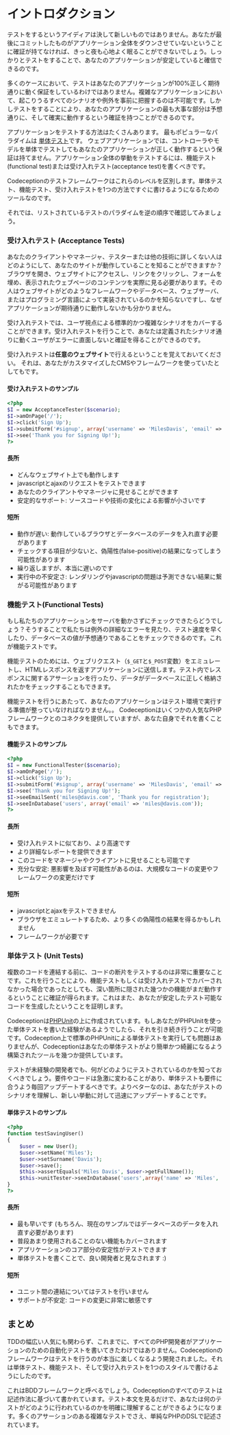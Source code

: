 # イントロダクション

テストをするというアイディアは決して新しいものではありません。あなたが最後にコミットしたものがアプリケーション全体をダウンさせていないということに確証が持てなければ、きっと夜も心地よく眠ることができないでしょう。しっかりとテストをすることで、あなたのアプリケーションが安定していると確信できるのです。

多くのケースにおいて、テストはあなたのアプリケーションが100%正しく期待通りに動く保証をしているわけではありません。複雑なアプリケーションにおいて、起こりうるすべてのシナリオや例外を事前に把握するのは不可能です。しかしテストをすることにより、あなたのアプリケーションの最も大事な部分は予想通りに、そして確実に動作するという確証を持つことができるのです。

アプリケーションをテストする方法はたくさんあります。
最もポピュラーなパラダイムは [単体テスト](http://ja.wikipedia.org/wiki/単体テスト)です。
ウェブアプリケーションでは、コントローラやモデルを単体でテストしてもあなたのアプリケーションが正しく動作するという保証は持てません。アプリケーション全体の挙動をテストするには、機能テスト(functional test)または受け入れテスト(acceptance test)を書くべきです。

Codeceptionのテストフレームワークはこれらのレベルを区別します。単体テスト、機能テスト、受け入れテストを1つの方法ですぐに書けるようになるためのツールなのです。

それでは、リストされているテストのパラダイムを逆の順序で確認してみましょう。

### 受け入れテスト (Acceptance Tests)

あなたのクライアントやマネージャ、テスターまたは他の技術に詳しくない人はどのようにして、あなたのサイトが動作していることを知ることができますか？ ブラウザを開き、ウェブサイトにアクセスし、リンクをクリックし、フォームを埋め、表示されたウェブページのコンテンツを実際に見る必要があります。その人はウェブサイトがどのようなフレームワークやデータベース、ウェブサーバ、またはプログラミング言語によって実装されているのかを知らないですし、なぜアプリケーションが期待通りに動作しないかも分かりません。

受け入れテストでは、ユーザ視点による標準的かつ複雑なシナリオをカバーすることができます。受け入れテストを行うことで、あなたは定義されたシナリオ通りに動くユーザがエラーに直面しないと確証を得ることができるのです。

受け入れテストは**任意のウェブサイト**で行えるということを覚えておいてください。
それは、あなたがカスタマイズしたCMSやフレームワークを使っていたとしてもです。

#### 受け入れテストのサンプル

```php
<?php
$I = new AcceptanceTester($scenario);
$I->amOnPage('/');
$I->click('Sign Up');
$I->submitForm('#signup', array('username' => 'MilesDavis', 'email' => 'miles@davis.com'));
$I->see('Thank you for Signing Up!');
?>
```

#### 長所

* どんなウェブサイト上でも動作します
* javascriptとajaxのリクエストをテストできます
* あなたのクライアントやマネージャに見せることができます
* 安定的なサポート: ソースコードや技術の変化による影響が小さいです

#### 短所

* 動作が遅い: 動作しているブラウザとデータベースのデータを入れ直す必要があります
* チェックする項目が少ないと、偽陽性(false-positive)の結果になってしまう可能性があります
* 繰り返しますが、本当に遅いのです
* 実行中の不安定さ: レンダリングやjavascriptの問題は予測できない結果に繋がる可能性があります


### 機能テスト(Functional Tests)

もし私たちのアプリケーションをサーバを動かさずにチェックできたらどうでしょう？そうすることで私たちは例外の詳細なエラーを見たり、テスト速度を早くしたり、データベースの値が予想通りであることをチェックできるのです。これが機能テストです。

機能テストのためには、ウェブリクエスト（`$_GET`と`$_POST`変数）をエミュレートし、HTMLレスポンスを返すアプリケーションに送信します。テスト内でレスポンスに関するアサーションを行ったり、データがデータベースに正しく格納されたかをチェックすることもできます。

機能テストを行うにあたって、あなたのアプリケーションはテスト環境で実行する準備が整っていなければなりません。。
Codeceptionはいくつかの人気なPHPフレームワークとのコネクタを提供していますが、あなた自身でそれを書くこともできます。

#### 機能テストのサンプル

```php
<?php
$I = new FunctionalTester($scenario);
$I->amOnPage('/');
$I->click('Sign Up');
$I->submitForm('#signup', array('username' => 'MilesDavis', 'email' => 'miles@davis.com'));
$I->see('Thank you for Signing Up!');
$I->seeEmailSent('miles@davis.com', 'Thank you for registration');
$I->seeInDatabase('users', array('email' => 'miles@davis.com'));
?>
```

#### 長所

* 受け入れテストに似ており、より高速です
* より詳細なレポートを提供できます
* このコードをマネージャやクライアントに見せることも可能です
* 充分な安定: 悪影響を及ぼす可能性があるのは、大規模なコードの変更やフレームワークの変更だけです

#### 短所

* javascriptとajaxをテストできません
* ブラウザをエミュレートするため、より多くの偽陽性の結果を得るかもしれません
* フレームワークが必要です

### 単体テスト (Unit Tests)

複数のコードを連結する前に、コードの断片をテストするのは非常に重要なことです。これを行うことにより、機能テストもしくは受け入れテストでカバーされなかった場合であったとしても、深い箇所に隠された幾つかの機能がまだ動作するということに確証が得られます。これはまた、あなたが安定したテスト可能なコードを生成したということを証明します。

Codeceptionは[PHPUnit](http://www.phpunit.de/)の上に作成されています。もしあなたがPHPUnitを使った単体テストを書いた経験があるようでしたら、それを引き続き行うことが可能です。Codeception上で標準のPHPUnitによる単体テストを実行しても問題はありませんが、Codeceptionはあなたの単体テストがより簡単かつ綺麗になるよう構築されたツールを幾つか提供しています。

テストが未経験の開発者でも、何がどのようにテストされているのかを知っておくべきでしょう。要件やコードは急激に変わることがあり、単体テストも要件に合うよう毎回アップデートするべきです。よりベターなのは、あなたがテストのシナリオを理解し、新しい挙動に対して迅速にアップデートすることです。

#### 単体テストのサンプル

```php
<?php
function testSavingUser()
{
    $user = new User();
    $user->setName('Miles');
    $user->setSurname('Davis');
    $user->save();
    $this->assertEquals('Miles Davis', $user->getFullName());
    $this->unitTester->seeInDatabase('users',array('name' => 'Miles', 'surname' => 'Davis'));
}
?>
```

#### 長所

* 最も早いです (もちろん、現在のサンプルではデータベースのデータを入れ直す必要があります)
* 普段あまり使用されることのない機能もカバーされます
* アプリケーションのコア部分の安定性がテストできます
* 単体テストを書くことで、良い開発者と見なされます :)

#### 短所

* ユニット間の連結についてはテストを行いません
* サポートが不安定: コードの変更に非常に敏感です

## まとめ

TDDの幅広い人気にも関わらず、これまでに、すべてのPHP開発者がアプリケーションのための自動化テストを書いてきたわけではありません。Codeceptionのフレームワークはテストを行うのが本当に楽しくなるよう開発されました。それは単体テスト、機能テスト、そして受け入れテストを1つのスタイルで書けるようにしたのです。

これはBDDフレームワークと呼べるでしょう。Codeceptionのすべてのテストは記述作法に基づいて書かれています。テスト本文を見るだけで、あなたは何のテストがどのように行われているのかを明確に理解することができるようになります。多くのアサーションのある複雑なテストでさえ、単純なPHPのDSLで記述されています。
